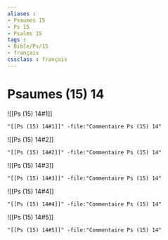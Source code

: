 ```yaml
---
aliases : 
- Psaumes 15
- Ps 15
- Psalms 15
tags : 
- Bible/Ps/15
- français
cssclass : français
---
```


# Psaumes (15) 14

![[Ps (15) 14#1]]

```query
"[[Ps (15) 14#1]]" -file:"Commentaire Ps (15) 14"
```

![[Ps (15) 14#2]]

```query
"[[Ps (15) 14#2]]" -file:"Commentaire Ps (15) 14"
```

![[Ps (15) 14#3]]

```query
"[[Ps (15) 14#3]]" -file:"Commentaire Ps (15) 14"
```

![[Ps (15) 14#4]]

```query
"[[Ps (15) 14#4]]" -file:"Commentaire Ps (15) 14"
```

![[Ps (15) 14#5]]

```query
"[[Ps (15) 14#5]]" -file:"Commentaire Ps (15) 14"
```

